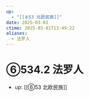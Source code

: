 ```yaml
---
up:
  - "[[⑥53 北欧民族]]"
date: 2025-03-01
ctime: 2025-03-01T13:49:22
aliases:
  - 法罗人
---
```


# ⑥534.2 法罗人

- up: [[⑥53 北欧民族]]
